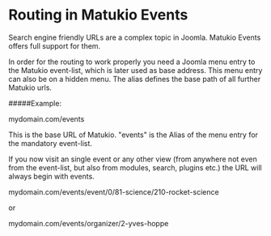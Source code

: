# Routing in Matukio Events

Search engine friendly URLs are a complex topic in Joomla. Matukio Events offers full support for them.

In order for the routing to work properly you need a Joomla menu entry to the Matukio event-list, which is later used as base address. This menu entry can also be on a hidden menu. The alias defines the base path of all further Matukio urls.

#####Example:

mydomain.com/events

This is the base URL of Matukio. "events" is the Alias of the menu entry for the mandatory event-list.

If you now visit an single event or any other view (from anywhere not even from the event-list, but also from modules, search, plugins etc.) the URL will always begin with events.

mydomain.com/events/event/0/81-science/210-rocket-science

or


mydomain.com/events/organizer/2-yves-hoppe


